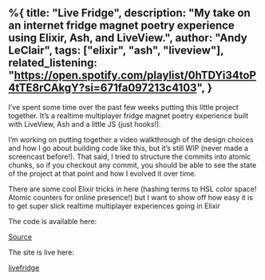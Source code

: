 %{
  title: "Live Fridge",
  description: "My take on an internet fridge magnet poetry experience using Elixir, Ash, and LiveView.",
  author: "Andy LeClair",
  tags: ["elixir", "ash", "liveview"],
  related_listening: "https://open.spotify.com/playlist/0hTDYi34toP4tTE8rCAkgY?si=671fa097213c4103",
}
---
I’ve spent some time over the past few weeks putting this little project together. It’s a realtime multiplayer fridge magnet poetry experience built with LiveView, Ash and a little JS (just hooks!).

I’m working on putting together a video walkthrough of the design choices and how I go about building code like this, but it’s still WIP (never made a screencast before!). 
That said, I tried to structure the commits into atomic chunks, so if you checkout any commit, you should be able to see the state of the project at that point and how I evolved it over time.

There are some cool Elixir tricks in here (hashing terms to HSL color space! Atomic counters for online presence!) but I want to show off how easy it is to get super slick realtime multiplayer experiences going in Elixir 

The code is available here:

[Source](https://github.com/andyleclair/live_fridge)

The site is live here:

[livefridge](https://live-fridge.fly.dev)
